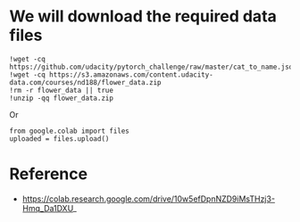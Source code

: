 # We will download the required data files

    !wget -cq https://github.com/udacity/pytorch_challenge/raw/master/cat_to_name.json
    !wget -cq https://s3.amazonaws.com/content.udacity-data.com/courses/nd188/flower_data.zip
    !rm -r flower_data || true
    !unzip -qq flower_data.zip
    
Or

    from google.colab import files
    uploaded = files.upload()
    
# Reference 

- https://colab.research.google.com/drive/10w5efDpnNZD9iMsTHzj3-Hmq_Da1DXU_